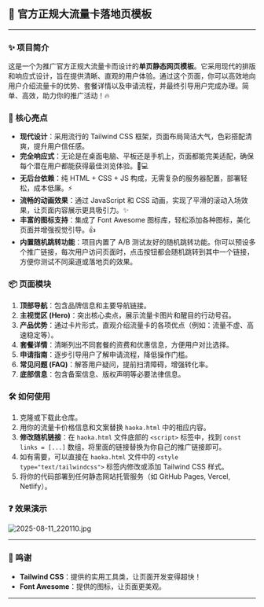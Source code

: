 ## 🚀 官方正规大流量卡落地页模板

---

### ✨ 项目简介

这是一个为推广官方正规大流量卡而设计的**单页静态网页模板**。它采用现代的排版和响应式设计，旨在提供清晰、直观的用户体验。通过这个页面，你可以高效地向用户介绍流量卡的优势、套餐详情以及申请流程，并最终引导用户完成办理。简单、高效，助力你的推广活动！🔥

### 🎨 核心亮点

-   **现代设计**：采用流行的 Tailwind CSS 框架，页面布局简洁大气，色彩搭配清爽，提升用户信任感。
-   **完全响应式**：无论是在桌面电脑、平板还是手机上，页面都能完美适配，确保每个潜在用户都能获得最佳浏览体验。📱💻
-   **无后台依赖**：纯 HTML + CSS + JS 构成，无需复杂的服务器配置，部署轻松，成本低廉。⚡️
-   **流畅的动画效果**：通过 JavaScript 和 CSS 动画，实现了平滑的滚动入场效果，让页面内容展示更具吸引力。✨
-   **丰富的图标支持**：集成了 Font Awesome 图标库，轻松添加各种图标，美化页面并增强视觉引导。👍
-   **内置随机跳转功能**：项目内置了 A/B 测试友好的随机跳转功能。你可以预设多个推广链接，每次用户访问页面时，点击按钮都会随机跳转到其中一个链接，方便你测试不同渠道或落地页的效果。

### 📦 页面模块

1.  **顶部导航**：包含品牌信息和主要导航链接。
2.  **主视觉区 (Hero)**：突出核心卖点，展示流量卡图片和醒目的行动号召。
3.  **产品优势**：通过卡片形式，直观介绍流量卡的各项优点（例如：流量不虚、高速稳定等）。
4.  **套餐详情**：清晰列出不同套餐的资费和优惠信息，方便用户对比选择。
5.  **申请指南**：逐步引导用户了解申请流程，降低操作门槛。
6.  **常见问题 (FAQ)**：解答用户疑问，提前扫清障碍，增强转化率。
7.  **底部信息**：包含备案信息、版权声明等必要法律信息。

### 🛠️ 如何使用

1.  克隆或下载此仓库。
2.  用你的流量卡价格信息和文案替换 `haoka.html` 中的相应内容。
3.  **修改随机链接**：在 `haoka.html` 文件底部的 `<script>` 标签中，找到 `const links = [...]` 数组，将里面的链接替换为你自己的推广链接即可。
4.  如有需要，可以直接在 `haoka.html` 文件中的 `<style type="text/tailwindcss">` 标签内修改或添加 Tailwind CSS 样式。
5.  将你的代码部署到任何静态网站托管服务（如 GitHub Pages, Vercel, Netlify）。

### ❓ 效果演示


![2025-08-11_220110.jpg](https://s2.loli.net/2025/08/11/8QoGCbML3nA5IPY.jpg)


---

### 🙏 鸣谢

-   **Tailwind CSS**：提供的实用工具类，让页面开发变得超快！
-   **Font Awesome**：提供的图标，让页面更美观。

---
